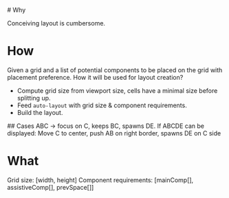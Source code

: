 # Why

Conceiving layout is cumbersome.

# How

Given a grid and a list of potential components to be placed on the grid with placement preference.
How it will be used for layout creation?
- Compute grid size from viewport size, cells have a minimal size before splitting up.
- Feed `auto-layout` with grid size & component requirements.
- Build the layout.

## Cases
ABC -> focus on C, keeps BC, spawns DE.
If ABCDE can be displayed:
Move C to center, push AB on right border, spawns DE on C side

# What
Grid size: [width, height]
Component requirements: [mainComp[], assistiveComp[], prevSpace[]]
